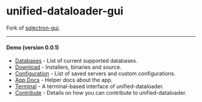 # unified-dataloader-gui
Fork of [sqlectron-gui](https://github.com/sqlectron/sqlectron-gui).

---
#### Demo (version 0.0.1)

* [Databases](https://github.com/armarti/unified-dataloader-core#current-supported-databases) - List of current supported databases.
* [Download](https://github.com/armarti/unified-dataloader-gui/releases) - Installers, binaries and source.
* [Configuration](docs/app/configuration-file.md) - List of saved servers and custom configurations.
* [App Docs](docs/app) - Helper docs about the app.
* [Terminal](https://github.com/armarti/unified-dataloader-term) - A terminal-based interface of unified-dataloader.
* [Contribute](CONTRIBUTING.md) - Details on how you can contribute to unified-dataloader.
